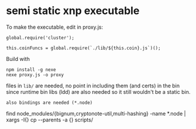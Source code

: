 # semi static xnp executable

To make the executable, edit in proxy.js:
```
global.require('cluster');
```
```
this.coinFuncs = global.require(`./lib/${this.coin}.js`)();
```
Build with
```
npm install -g nexe
nexe proxy.js -o proxy
```
files in `lib/` are needed, no point in including them (and certs) in the bin since runtime bin libs (ldd) are also needed so it still wouldn't be a static bin.
```
also bindings are needed (*.node)
```
find node_modules/{bignum,cryptonote-util,multi-hashing} -name \*.node | xargs -I{} cp --parents -a {} scripts/
```
